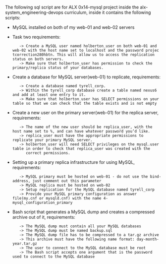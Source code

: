 The following sql script are for ALX 0x14-mysql project inside the alx-system_engineering-devops curriculum, inside it contains the following scripts:

* MySQL installed on both of my web-01 and web-02 servers
* Task two requirements:

         -> Create a MySQL user named holberton_user on both web-01 and web-02 with the host name set to localhost and the password projec             tcorrection280hbtn. This will allow us to access the replication status on both servers.
         -> Make sure that holberton_user has permission to check the primary/replica status of your databases.
* Create a database for MySQL server(web-01) to replicate, requirements:

         -> Create a database named tyrell_corp.
         -> Within the tyrell_corp database create a table named nexus6 and add at least one entry to it.
         -> Make sure that holberton_user has SELECT permissions on your table so that we can check that the table exists and is not empty
* Create a new user on the primary server(web-01) for the replica server, requirements:

         -> The name of the new user should be replica_user, with the host name set to %, and can have whatever password you’d like.
         -> replica_user must have the appropriate permissions to replicate your primary MySQL server.
         -> holberton_user will need SELECT privileges on the mysql.user table in order to check that replica_user was created with the 
            correct permissions.
* Setting up a primary replica infrastructure for using MySQL, requirements:

         -> MySQL primary must be hosted on web-01 - do not use the bind-address, just comment out this parameter
         -> MySQL replica must be hosted on web-02
         -> Setup replication for the MySQL database named tyrell_corp
         -> Provide your MySQL primary configuration as answer file(my.cnf or mysqld.cnf) with the name 4-mysql_configuration_primary
* Bash script that generates a MySQL dump and creates a compressed archive out of it, requirements:

         -> The MySQL dump must contain all your MySQL databases
         -> The MySQL dump must be named backup.sql
         -> The MySQL dump file has to be compressed to a tar.gz archive
         -> This archive must have the following name format: day-month-year.tar.gz
         -> The user to connect to the MySQL database must be root
         -> The Bash script accepts one argument that is the password used to connect to the MySQL database
